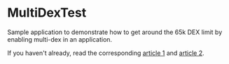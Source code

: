 MultiDexTest
==================

Sample application to demonstrate how to get around the 65k DEX limit by enabling multi-dex in an application.

If you haven't already, read the corresponding [article 1](https://medium.com/@mustafa01ali/dexs-64k-limit-is-not-a-problem-anymore-well-almost-2b1faac3508?source=tw-95b3bd440473-1413814392512) and [article 2](http://www.mutualmobile.com/posts/dex-64k-limit-not-problem-anymore-almost).


